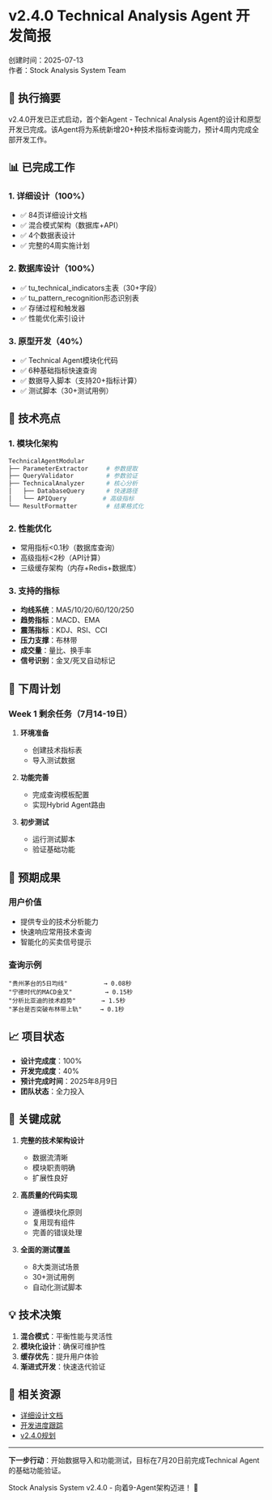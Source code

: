 # v2.4.0 Technical Analysis Agent 开发简报

创建时间：2025-07-13  
作者：Stock Analysis System Team

## 🎯 执行摘要

v2.4.0开发已正式启动，首个新Agent - Technical Analysis Agent的设计和原型开发已完成。该Agent将为系统新增20+种技术指标查询能力，预计4周内完成全部开发工作。

## 📊 已完成工作

### 1. 详细设计（100%）
- ✅ 84页详细设计文档
- ✅ 混合模式架构（数据库+API）
- ✅ 4个数据表设计
- ✅ 完整的4周实施计划

### 2. 数据库设计（100%）
- ✅ tu_technical_indicators主表（30+字段）
- ✅ tu_pattern_recognition形态识别表
- ✅ 存储过程和触发器
- ✅ 性能优化索引设计

### 3. 原型开发（40%）
- ✅ Technical Agent模块化代码
- ✅ 6种基础指标快速查询
- ✅ 数据导入脚本（支持20+指标计算）
- ✅ 测试脚本（30+测试用例）

## 🔧 技术亮点

### 1. 模块化架构
```python
TechnicalAgentModular
├── ParameterExtractor     # 参数提取
├── QueryValidator         # 参数验证
├── TechnicalAnalyzer      # 核心分析
│   ├── DatabaseQuery      # 快速路径
│   └── APIQuery          # 高级指标
└── ResultFormatter        # 结果格式化
```

### 2. 性能优化
- 常用指标<0.1秒（数据库查询）
- 高级指标<2秒（API计算）
- 三级缓存架构（内存+Redis+数据库）

### 3. 支持的指标
- **均线系统**：MA5/10/20/60/120/250
- **趋势指标**：MACD、EMA
- **震荡指标**：KDJ、RSI、CCI
- **压力支撑**：布林带
- **成交量**：量比、换手率
- **信号识别**：金叉/死叉自动标记

## 📅 下周计划

### Week 1 剩余任务（7月14-19日）
1. **环境准备**
   - 创建技术指标表
   - 导入测试数据

2. **功能完善**
   - 完成查询模板配置
   - 实现Hybrid Agent路由

3. **初步测试**
   - 运行测试脚本
   - 验证基础功能

## 🚀 预期成果

### 用户价值
- 提供专业的技术分析能力
- 快速响应常用技术查询
- 智能化的买卖信号提示

### 查询示例
```
"贵州茅台的5日均线"          → 0.08秒
"宁德时代的MACD金叉"         → 0.15秒
"分析比亚迪的技术趋势"       → 1.5秒
"茅台是否突破布林带上轨"     → 0.1秒
```

## 📈 项目状态

- **设计完成度**：100%
- **开发完成度**：40%
- **预计完成时间**：2025年8月9日
- **团队状态**：全力投入

## 🎉 关键成就

1. **完整的技术架构设计**
   - 数据流清晰
   - 模块职责明确
   - 扩展性良好

2. **高质量的代码实现**
   - 遵循模块化原则
   - 复用现有组件
   - 完善的错误处理

3. **全面的测试覆盖**
   - 8大类测试场景
   - 30+测试用例
   - 自动化测试脚本

## 💡 技术决策

1. **混合模式**：平衡性能与灵活性
2. **模块化设计**：确保可维护性
3. **缓存优先**：提升用户体验
4. **渐进式开发**：快速迭代验证

## 🔗 相关资源

- [详细设计文档](docs/design/technical_analysis_agent_detailed_design.md)
- [开发进度跟踪](docs/development/v2.4.0_progress_tracking.md)
- [v2.4.0规划](docs/development/v2.4.0_planning.md)

---

**下一步行动**：开始数据导入和功能测试，目标在7月20日前完成Technical Agent的基础功能验证。

Stock Analysis System v2.4.0 - 向着9-Agent架构迈进！ 🚀